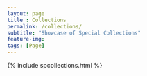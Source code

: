 ```yaml
--- 
layout: page
title : Collections 
permalink: /collections/
subtitle: "Showcase of Special Collections" 
feature-img: 
tags: [Page]
---
```


{% include spcollections.html %}
